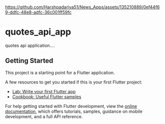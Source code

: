 

https://github.com/Harshpadariya51/News_Apps/assets/135210889/0ef44f69-ddfc-48e8-adfc-36c001ff59fc

# quotes_api_app

quotes api application....

## Getting Started

This project is a starting point for a Flutter application.

A few resources to get you started if this is your first Flutter project:

- [Lab: Write your first Flutter app](https://docs.flutter.dev/get-started/codelab)
- [Cookbook: Useful Flutter samples](https://docs.flutter.dev/cookbook)

For help getting started with Flutter development, view the
[online documentation](https://docs.flutter.dev/), which offers tutorials,
samples, guidance on mobile development, and a full API reference.
